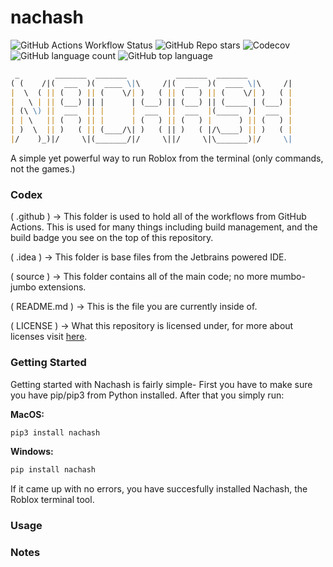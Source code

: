 # nachash
![GitHub Actions Workflow Status](https://img.shields.io/github/actions/workflow/status/nvttles/nachash/ci.yml?style=flat)
![GitHub Repo stars](https://img.shields.io/github/stars/nvttles/nachash?style=flat)
![Codecov](https://img.shields.io/codecov/c/github/nvttles/nachash)
![GitHub language count](https://img.shields.io/github/languages/count/nvttles/nachash)
![GitHub top language](https://img.shields.io/github/languages/top/nvttles/nachash)


```md
 _        _______  _______           _______  _______          
( (    /|(  ___  )(  ____ \|\     /|(  ___  )(  ____ \|\     /|
|  \  ( || (   ) || (    \/| )   ( || (   ) || (    \/| )   ( |
|   \ | || (___) || |      | (___) || (___) || (_____ | (___) |
| (\ \) ||  ___  || |      |  ___  ||  ___  |(_____  )|  ___  |
| | \   || (   ) || |      | (   ) || (   ) |      ) || (   ) |
| )  \  || )   ( || (____/\| )   ( || )   ( |/\____) || )   ( |
|/    )_)|/     \|(_______/|/     \||/     \|\_______)|/     \|
```

A simple yet powerful way to run Roblox from the terminal (only commands, not the games.)

### Codex

( .github ) -> This folder is used to hold all of the workflows from GitHub Actions. This is used for many things including build management, and the build badge you see on the top of this repository.

( .idea ) -> This folder is base files from the Jetbrains powered IDE.

( source ) -> This folder contains all of the main code; no more mumbo-jumbo extensions.

( README.md ) -> This is the file you are currently inside of.

( LICENSE ) -> What this repository is licensed under, for more about licenses visit [here](https://docs.github.com/en/repositories/managing-your-repositorys-settings-and-features/customizing-your-repository/licensing-a-repository).

### Getting Started

Getting started with Nachash is fairly simple- First you have to make sure you have pip/pip3 from Python installed.
After that you simply run:

**MacOS:**
```sh
pip3 install nachash
```

**Windows:**
```sh
pip install nachash
```
If it came up with no errors, you have succesfully installed Nachash, the Roblox terminal tool.
### Usage

### Notes